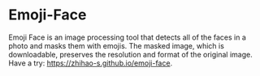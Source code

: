 # Emoji-Face
Emoji Face is an image processing tool that detects all of the faces in a photo and masks them with emojis. The masked image, which is downloadable, preserves the resolution and format of the original image. Have a try: https://zhihao-s.github.io/emoji-face.
